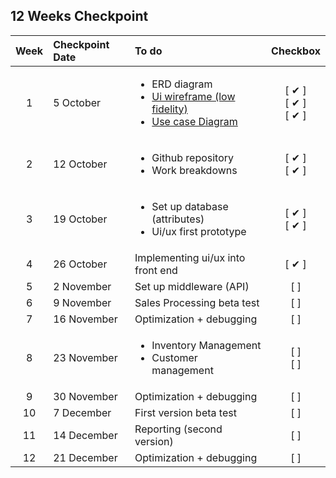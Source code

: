 ## 12 Weeks Checkpoint

| Week | Checkpoint Date | To do | Checkbox |
| :---: | :--- | :--- | :---: |
| 1 | 5 October | <ul><li>ERD diagram</li><li>[Ui wireframe (low fidelity)](https://github.com/BBBIJI/Finals_POS/blob/main/UI_Design/Wireframe(Tablet%2BPhone).png)</li><li>[Use case Diagram](https://github.com/BBBIJI/Finals_POS/blob/main/Diagram/Use%20case%20diagram.pdf)</ul> | [ ✔ ]<br/>[ ✔ ]<br/>[ ✔ ] |
| 2 | 12 October | <ul><li>Github repository</li><li>Work breakdowns</li></ul> | [ ✔ ]<br/>[ ✔ ] |
| 3 | 19 October | <ul><li>Set up database (attributes)</li><li>Ui/ux first prototype</li></ul> | [ ✔ ]<br/>[ ✔ ] |
| 4 | 26 October | Implementing ui/ux into front end | [ ✔ ] |
| 5 | 2 November | Set up middleware (API) | [  ] |
| 6 | 9 November | Sales Processing beta test | [  ] |
| 7 | 16 November | Optimization + debugging | [  ] |
| 8 | 23 November | <ul><li>Inventory Management</li><li>Customer management</li></ul> | [  ]<br/>[  ] |
| 9 | 30 November | Optimization + debugging | [  ] |
| 10 | 7 December | First version beta test | [  ] |
| 11 | 14 December | Reporting (second version) | [  ] |
| 12 | 21 December | Optimization + debugging | [  ] |

